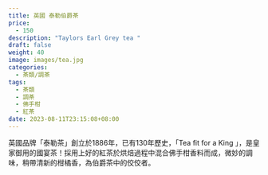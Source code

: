 ```yaml
---
title: 英國 泰勒伯爵茶
price:
  - 150
description: "Taylors Earl Grey tea "
draft: false
weight: 40
image: images/tea.jpg
categories:
  - 茶類/調茶
tags:
  - 茶類
  - 調茶
  - 佛手柑
  - 紅茶
date: 2023-08-11T23:15:08+08:00
---
```

英國品牌「泰勒茶」創立於1886年，已有130年歷史，「Tea fit for a King 」，是皇家御用的國宴茶！採用上好的紅茶於烘焙過程中混合佛手柑香料而成，微妙的調味，稍帶清新的柑橘香，為伯爵茶中的佼佼者。
